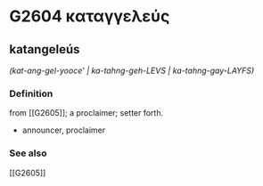 # G2604 καταγγελεύς

## katangeleús

_(kat-ang-gel-yooce' | ka-tahng-geh-LEVS | ka-tahng-gay-LAYFS)_

### Definition

from [[G2605]]; a proclaimer; setter forth.

- announcer, proclaimer

### See also

[[G2605]]

